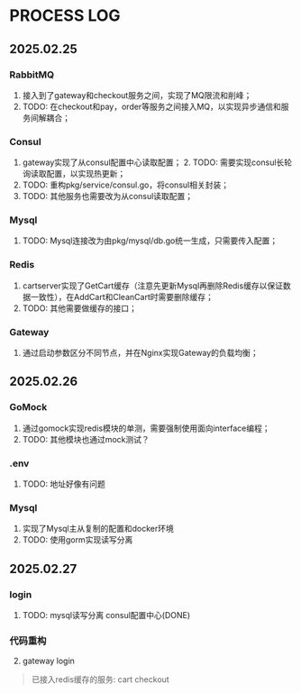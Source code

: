 # PROCESS LOG

## 2025.02.25

### RabbitMQ
1. 接入到了gateway和checkout服务之间，实现了MQ限流和削峰；
2. TODO: 在checkout和pay，order等服务之间接入MQ，以实现异步通信和服务间解耦合；

### Consul 
1. gateway实现了从consul配置中心读取配置； 2. TODO: 需要实现consul长轮询读取配置，以实现热更新；
3. TODO: 重构pkg/service/consul.go，将consul相关封装；
4. TODO: 其他服务也需要改为从consul读取配置；

### Mysql
1. TODO: Mysql连接改为由pkg/mysql/db.go统一生成，只需要传入配置；

### Redis
1. cartserver实现了GetCart缓存（注意先更新Mysql再删除Redis缓存以保证数据一致性），在AddCart和CleanCart时需要删除缓存；
2. TODO: 其他需要做缓存的接口；

### Gateway
1. 通过启动参数区分不同节点，并在Nginx实现Gateway的负载均衡；

## 2025.02.26

### GoMock
1. 通过gomock实现redis模块的单测，需要强制使用面向interface编程；
2. TODO: 其他模块也通过mock测试？

### .env
1. TODO: 地址好像有问题

### Mysql
1. 实现了Mysql主从复制的配置和docker环境
2. TODO: 使用gorm实现读写分离

## 2025.02.27

### login
1. TODO: mysql读写分离 consul配置中心(DONE)

### 代码重构
2. gateway login

> 已接入redis缓存的服务: cart checkout


